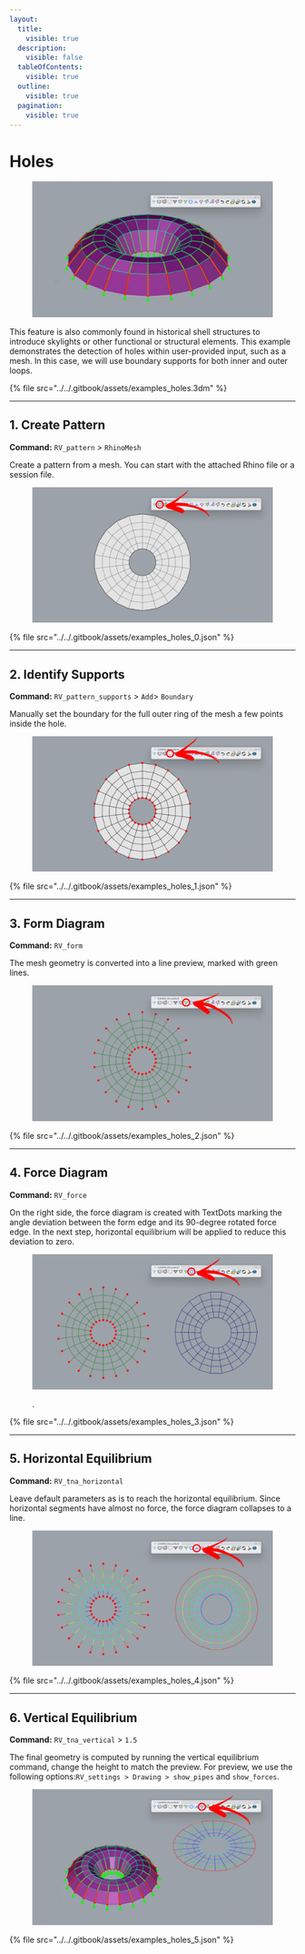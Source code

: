 ```yaml
---
layout:
  title:
    visible: true
  description:
    visible: false
  tableOfContents:
    visible: true
  outline:
    visible: true
  pagination:
    visible: true
---
```


# Holes

<figure><img src="../../.gitbook/assets/examples_holes.png" alt=""><figcaption></figcaption></figure>

This feature is also commonly found in historical shell structures to introduce skylights or other functional or structural elements. This example demonstrates the detection of holes within user-provided input, such as a mesh. In this case, we will use boundary supports for both inner and outer loops.

{% file src="../../.gitbook/assets/examples_holes.3dm" %}

***

## 1. Create Pattern

**Command:** `RV_pattern` > `RhinoMesh`

Create a pattern from a mesh. You can start with the attached Rhino file or a session file.

<figure><img src="../../.gitbook/assets/examples_holes_0.png" alt=""><figcaption></figcaption></figure>

{% file src="../../.gitbook/assets/examples_holes_0.json" %}

***

## 2. Identify Supports

**Command:** `RV_pattern_supports` > `Add`> `Boundary`

Manually set the boundary for the full outer ring of the mesh a few points inside the hole.

<figure><img src="../../.gitbook/assets/examples_holes_1.png" alt=""><figcaption></figcaption></figure>

{% file src="../../.gitbook/assets/examples_holes_1.json" %}

***

## 3. Form Diagram

**Command:** `RV_form`

The mesh geometry is converted into a line preview, marked with green lines.

<figure><img src="../../.gitbook/assets/examples_holes_2.png" alt=""><figcaption></figcaption></figure>

{% file src="../../.gitbook/assets/examples_holes_2.json" %}

***

## 4. Force Diagram

**Command:** `RV_force`

On the right side, the force diagram is created with TextDots marking the angle deviation between the form edge and its 90-degree rotated force edge. In the next step, horizontal equilibrium will be applied to reduce this deviation to zero.

<figure><img src="../../.gitbook/assets/examples_holes_3.png" alt=""><figcaption><p>.</p></figcaption></figure>

{% file src="../../.gitbook/assets/examples_holes_3.json" %}

***

## 5. Horizontal Equilibrium

**Command:** `RV_tna_horizontal`

Leave default parameters as is to reach the horizontal equilibrium. Since horizontal segments have almost no force, the force diagram collapses to a line.

<figure><img src="../../.gitbook/assets/examples_holes_4.png" alt=""><figcaption></figcaption></figure>

{% file src="../../.gitbook/assets/examples_holes_4.json" %}

***

## 6. Vertical Equilibrium

**Command:** `RV_tna_vertical` > `1.5`

The final geometry is computed by running the vertical equilibrium command, change the height to match the preview. For preview, we use the following options:`RV_settings > Drawing > show_pipes` and `show_forces`.

<figure><img src="../../.gitbook/assets/examples_holes_5.png" alt=""><figcaption></figcaption></figure>

{% file src="../../.gitbook/assets/examples_holes_5.json" %}
